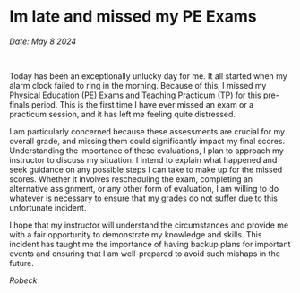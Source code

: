 # Im late and missed my PE Exams

*Date: May 8 2024*

<br>

Today has been an exceptionally unlucky day for me. It all started when my alarm clock failed to ring in the morning. Because of this, I missed my Physical Education (PE) Exams and Teaching Practicum (TP) for this pre-finals period. This is the first time I have ever missed an exam or a practicum session, and it has left me feeling quite distressed. 

I am particularly concerned because these assessments are crucial for my overall grade, and missing them could significantly impact my final scores. Understanding the importance of these evaluations, I plan to approach my instructor to discuss my situation. I intend to explain what happened and seek guidance on any possible steps I can take to make up for the missed scores. Whether it involves rescheduling the exam, completing an alternative assignment, or any other form of evaluation, I am willing to do whatever is necessary to ensure that my grades do not suffer due to this unfortunate incident. 

I hope that my instructor will understand the circumstances and provide me with a fair opportunity to demonstrate my knowledge and skills. This incident has taught me the importance of having backup plans for important events and ensuring that I am well-prepared to avoid such mishaps in the future.

*Robeck*
